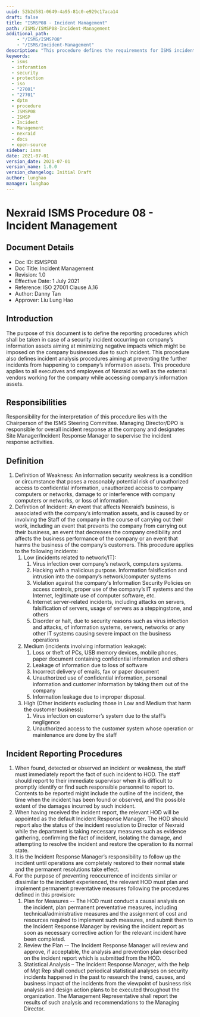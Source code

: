 ```yaml
---
uuid: 52b2d581-0649-4a95-81c0-e929c17aca14
draft: false
title: "ISMSP08 - Incident Management"
path: /ISMS/ISMSP08-Incident-Management
additional_path:
    - "/ISMS/ISMSP08"
    - "/ISMS/Incident-Management"
description: "This procedure defines the requirements for ISMS incident management and applies to all elements on-site of the ISMS."
keywords: 
  - isms
  - inforamtion
  - security
  - protection
  - iso
  - "27001"
  - "27701"
  - dptm
  - procedure
  - ISMSP08
  - ISMSP
  - Incident
  - Management
  - nexraid
  - docs
  - open-source
sidebar: isms
date: 2021-07-01
version_date: 2021-07-01
version_name: 1.0.0
version_changelog: Initial Draft
author: lunghao
manager: lunghao
---
```


# Nexraid ISMS Procedure 08 - Incident Management

## Document Details
* Doc ID: ISMSP08
* Doc Title: Incident Management
* Revision: 1.0
* Effective Date: 1 July 2021
* Reference: ISO 27001 Clause A.16
* Author: Danny Tan
* Approver: Liu Lung Hao


## Introduction
The purpose of this document is to define the reporting procedures which shall be taken in case of a security incident occurring on company’s information assets aiming at minimizing negative impacts which might be imposed on the company businesses due to such incident. This procedure also defines incident analysis procedures aiming at preventing the further incidents from happening to company’s information assets. This procedure applies to all executives and employees of Nexraid as well as the external vendors working for the company while accessing company’s information assets.

## Responsibilities
Responsibility for the interpretation of this procedure lies with the Chairperson of the ISMS Steering Committee. Managing Director/DPO is responsible for overall incident response at the company and designates Site Manager/Incident Response Manager to supervise the incident response activities.

## Definition
1. Definition of Weakness: An information security weakness is a condition or circumstance that poses a reasonably potential risk of unauthorized access to confidential information, unauthorized access to company computers or networks, damage to or interference with company computers or networks, or loss of information.
2. Definition of Incident: An event that affects Nexraid’s business, is associated with the company’s information assets, and is caused by or involving the Staff of the company in the course of carrying out their work, including an event that prevents the company from carrying out their business, an event that decreases the company credibility and affects the business performance of the company or an event that harms the business of the company’s customers. This procedure applies to the following incidents:
    1. Low (incidents related to network/IT):
        1. Virus infection over company’s network, computers systems.
        2. Hacking with a malicious purpose. Information falsification and intrusion into the company’s network/computer systems
        3. Violation against the company's Information Security Policies on access controls, proper use of the company’s IT systems and the Internet, legitimate use of computer software, etc.
        4. Internet server-related incidents, including attacks on servers, falsification of servers, usage of servers as a steppingstone, and others 
        5. Disorder or halt, due to security reasons such as virus infection and attacks, of information systems, servers, networks or any other IT systems causing severe impact on the business operations
    2. Medium (incidents involving information leakage):
        1. Loss or theft of PCs, USB memory devices, mobile phones, paper document containing confidential information and others
        2. Leakage of information due to loss of software
        3. Incorrect delivery of emails, fax or paper document
        4. Unauthorized use of confidential information, personal information and customer information by taking them out of the company
        5. Information leakage due to improper disposal.
    3. High (Other incidents excluding those in Low and Medium that harm the customer business):
        1. Virus infection on customer’s system due to the staff’s negligence
        2. Unauthorized access to the customer system whose operation or maintenance are done by the staff

## Incident Reporting Procedures
1. When found, detected or observed an incident or weakness, the staff must immediately report the fact of such incident to HOD. The staff should report to their immediate supervisor when it is difficult to promptly identify or find such responsible personnel to report to. Contents to be reported might include the outline of the incident, the time when the incident has been found or observed, and the possible extent of the damages incurred by such incident.
2. When having received the incident report, the relevant HOD will be appointed as the default Incident Response Manager. The HOD should report also the status of the incident resolution to Director of Nexraid while the department is taking necessary measures such as evidence gathering, confirming the fact of incident, isolating the damage, and attempting to resolve the incident and restore the operation to its normal state.
3. It is the Incident Response Manager’s responsibility to follow up the incident until operations are completely restored to their normal state and the permanent resolutions take effect.
4. For the purpose of preventing reoccurrence of incidents similar or dissimilar to the incident experienced, the relevant HOD must plan and implement permanent preventative measures following the procedures defined in this provision:
    1. Plan for Measures -- The HOD must conduct a causal analysis on the incident, plan permanent preventative measures, including technical/administrative measures and the assignment of cost and resources required to implement such measures, and submit them to the Incident Response Manager by revising the incident report as soon as necessary corrective action for the relevant incident have been completed.
    2. Review the Plan -- The Incident Response Manager will review and approve, if acceptable, the analysis and prevention plan described on the incident report which is submitted from the HOD.
    4. Statistical Analysis – The Incident Response Manager, with the help of Mgt Rep shall conduct periodical statistical analyses on security incidents happened in the past to research the trend, causes, and business impact of the incidents from the viewpoint of business risk analysis and design action plans to be executed throughout the organization. The Management Representative shall report the results of such analysis and recommendations to the Managing Director.
